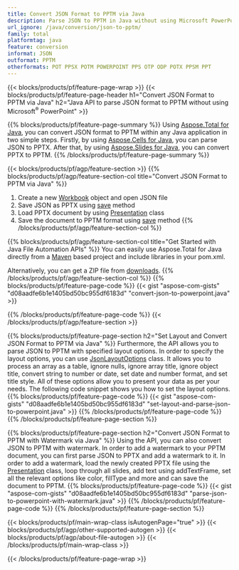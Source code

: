 ```yaml
---
title: Convert JSON Format to PPTM via Java 
description: Parse JSON to PPTM in Java without using Microsoft PowerPoint
url_ignore: /java/conversion/json-to-pptm/
family: total
platformtag: java
feature: conversion
informat: JSON
outformat: PPTM
otherformats: POT PPSX POTM POWERPOINT PPS OTP ODP POTX PPSM PPT
---
```

{{< blocks/products/pf/feature-page-wrap >}}
{{< blocks/products/pf/feature-page-header h1="Convert JSON Format to PPTM via Java" h2="Java API to parse JSON format to PPTM without using Microsoft<sup>&reg;</sup> PowerPoint" >}}

{{% blocks/products/pf/feature-page-summary %}}
Using [Aspose.Total for Java](https://products.aspose.com/total/java/), you can convert JSON format to PPTM within any Java application in two simple steps. Firstly, by using [Aspose.Cells for Java](https://products.aspose.com/cells/java/), you can parse JSON to PPTX. After that, by using [Aspose.Slides for Java](https://products.aspose.com/slides/java/), you can convert PPTX to PPTM.
{{% /blocks/products/pf/feature-page-summary  %}}

{{< blocks/products/pf/agp/feature-section >}}
{{% blocks/products/pf/agp/feature-section-col title="Convert JSON Format to PPTM via Java" %}}
1. Create a new [Workbook](https://reference.aspose.com/cells/java/com.aspose.cells/Workbook) object and open JSON file 
2. Save JSON as PPTX using [save](https://reference.aspose.com/cells/java/com.aspose.cells/workbook#save(java.lang.String,%20com.aspose.cells.SaveOptions)) method
3. Load PPTX document by using [Presentation](https://reference.aspose.com/slides/java/com.aspose.slides/Presentation) class 
4. Save the document to PPTM format using [save](https://reference.aspose.com/slides/java/com.aspose.slides/Presentation#save-java.lang.String-int-) method
{{% /blocks/products/pf/agp/feature-section-col %}}

{{% blocks/products/pf/agp/feature-section-col title="Get Started with Java File Automation APIs" %}}
You can easily use Aspose.Total for Java directly from a [Maven](https://repository.aspose.com/webapp/#/artifacts/browse/tree/General/repo/com/aspose/aspose-total) based project and include libraries in your pom.xml.

Alternatively, you can get a ZIP file from [downloads](https://releases.aspose.com/total/java).
{{% /blocks/products/pf/agp/feature-section-col %}}
{{% blocks/products/pf/feature-page-code %}}
{{< gist "aspose-com-gists" "d08aadfe6b1e1405bd50bc955df6183d" "convert-json-to-powerpoint.java" >}}

{{% /blocks/products/pf/feature-page-code %}}
{{< /blocks/products/pf/agp/feature-section >}}

{{% blocks/products/pf/feature-page-section  h2="Set Layout and Convert JSON Format to PPTM via Java" %}}
Furthermore, the API allows you to parse JSON to PPTM with specified layout options. In order to specify the layout options, you can use [JsonLayoutOptions](https://reference.aspose.com/cells/java/com.aspose.cells/jsonlayoutoptions) class. It allows you to process an array as a table, ignore nulls, ignore array title, ignore object title, convert string to number or date, set date and number format, and set title style. All of these options allow you to present your data as per your needs. The following code snippet shows you how to set the layout options. 
{{% blocks/products/pf/feature-page-code %}}
{{< gist "aspose-com-gists" "d08aadfe6b1e1405bd50bc955df6183d" "set-layout-and-parse-json-to-powerpoint.java" >}}
{{% /blocks/products/pf/feature-page-code  %}}
{{% /blocks/products/pf/feature-page-section %}}

{{% blocks/products/pf/feature-page-section  h2="Convert JSON Format to PPTM with Watermark via Java" %}}
Using the API, you can also convert JSON to PPTM with watermark. In order to add a watermark to your PPTM document, you can first parse JSON to PPTX and add a watermark to it. In order to add a watermark, load the newly created PPTX file using the [Presentation](https://reference.aspose.com/slides/java/com.aspose.slides/Presentation) class, loop through all slides, add text using addTextFrame, set all the relevant options like color, fillType and more and can save the document to PPTM.
{{% blocks/products/pf/feature-page-code %}}
{{< gist "aspose-com-gists" "d08aadfe6b1e1405bd50bc955df6183d" "parse-json-to-powerpoint-with-watermark.java" >}}
{{% /blocks/products/pf/feature-page-code  %}}
{{% /blocks/products/pf/feature-page-section %}}

{{< blocks/products/pf/main-wrap-class isAutogenPage="true" >}}
{{< blocks/products/pf/agp/other-supported-autogen >}}
{{< blocks/products/pf/agp/about-file-autogen >}}
{{< /blocks/products/pf/main-wrap-class >}}

{{< /blocks/products/pf/feature-page-wrap >}}